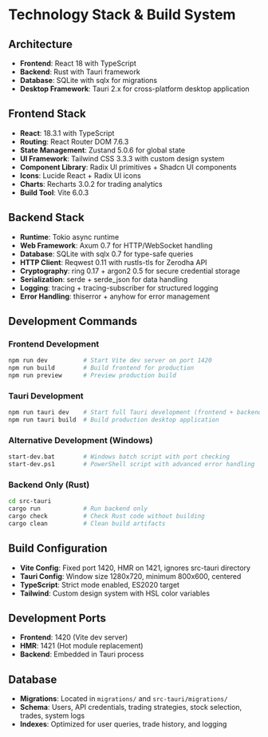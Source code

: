 # Technology Stack & Build System

## Architecture
- **Frontend**: React 18 with TypeScript
- **Backend**: Rust with Tauri framework
- **Database**: SQLite with sqlx for migrations
- **Desktop Framework**: Tauri 2.x for cross-platform desktop application

## Frontend Stack
- **React**: 18.3.1 with TypeScript
- **Routing**: React Router DOM 7.6.3
- **State Management**: Zustand 5.0.6 for global state
- **UI Framework**: Tailwind CSS 3.3.3 with custom design system
- **Component Library**: Radix UI primitives + Shadcn UI components
- **Icons**: Lucide React + Radix UI icons
- **Charts**: Recharts 3.0.2 for trading analytics
- **Build Tool**: Vite 6.0.3

## Backend Stack
- **Runtime**: Tokio async runtime
- **Web Framework**: Axum 0.7 for HTTP/WebSocket handling
- **Database**: SQLite with sqlx 0.7 for type-safe queries
- **HTTP Client**: Reqwest 0.11 with rustls-tls for Zerodha API
- **Cryptography**: ring 0.17 + argon2 0.5 for secure credential storage
- **Serialization**: serde + serde_json for data handling
- **Logging**: tracing + tracing-subscriber for structured logging
- **Error Handling**: thiserror + anyhow for error management

## Development Commands

### Frontend Development
```bash
npm run dev          # Start Vite dev server on port 1420
npm run build        # Build frontend for production
npm run preview      # Preview production build
```

### Tauri Development
```bash
npm run tauri dev    # Start full Tauri development (frontend + backend)
npm run tauri build  # Build production desktop application
```

### Alternative Development (Windows)
```bash
start-dev.bat        # Windows batch script with port checking
start-dev.ps1        # PowerShell script with advanced error handling
```

### Backend Only (Rust)
```bash
cd src-tauri
cargo run            # Run backend only
cargo check          # Check Rust code without building
cargo clean          # Clean build artifacts
```

## Build Configuration
- **Vite Config**: Fixed port 1420, HMR on 1421, ignores src-tauri directory
- **Tauri Config**: Window size 1280x720, minimum 800x600, centered
- **TypeScript**: Strict mode enabled, ES2020 target
- **Tailwind**: Custom design system with HSL color variables

## Development Ports
- **Frontend**: 1420 (Vite dev server)
- **HMR**: 1421 (Hot module replacement)
- **Backend**: Embedded in Tauri process

## Database
- **Migrations**: Located in `migrations/` and `src-tauri/migrations/`
- **Schema**: Users, API credentials, trading strategies, stock selection, trades, system logs
- **Indexes**: Optimized for user queries, trade history, and logging
